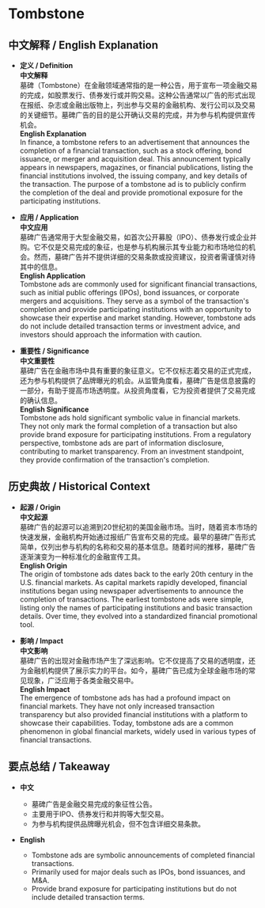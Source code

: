 # Tombstone

## 中文解释 / English Explanation

* **定义 / Definition**  
  **中文解释**  
  墓碑（Tombstone）在金融领域通常指的是一种公告，用于宣布一项金融交易的完成，如股票发行、债券发行或并购交易。这种公告通常以广告的形式出现在报纸、杂志或金融出版物上，列出参与交易的金融机构、发行公司以及交易的关键细节。墓碑广告的目的是公开确认交易的完成，并为参与机构提供宣传机会。  
  **English Explanation**  
  In finance, a tombstone refers to an advertisement that announces the completion of a financial transaction, such as a stock offering, bond issuance, or merger and acquisition deal. This announcement typically appears in newspapers, magazines, or financial publications, listing the financial institutions involved, the issuing company, and key details of the transaction. The purpose of a tombstone ad is to publicly confirm the completion of the deal and provide promotional exposure for the participating institutions.

* **应用 / Application**  
  **中文应用**  
  墓碑广告通常用于大型金融交易，如首次公开募股（IPO）、债券发行或企业并购。它不仅是交易完成的象征，也是参与机构展示其专业能力和市场地位的机会。然而，墓碑广告并不提供详细的交易条款或投资建议，投资者需谨慎对待其中的信息。  
  **English Application**  
  Tombstone ads are commonly used for significant financial transactions, such as initial public offerings (IPOs), bond issuances, or corporate mergers and acquisitions. They serve as a symbol of the transaction's completion and provide participating institutions with an opportunity to showcase their expertise and market standing. However, tombstone ads do not include detailed transaction terms or investment advice, and investors should approach the information with caution.

* **重要性 / Significance**  
  **中文重要性**  
  墓碑广告在金融市场中具有重要的象征意义。它不仅标志着交易的正式完成，还为参与机构提供了品牌曝光的机会。从监管角度看，墓碑广告是信息披露的一部分，有助于提高市场透明度。从投资角度看，它为投资者提供了交易完成的确认信息。  
  **English Significance**  
  Tombstone ads hold significant symbolic value in financial markets. They not only mark the formal completion of a transaction but also provide brand exposure for participating institutions. From a regulatory perspective, tombstone ads are part of information disclosure, contributing to market transparency. From an investment standpoint, they provide confirmation of the transaction's completion.

## 历史典故 / Historical Context

* **起源 / Origin**  
  **中文起源**  
  墓碑广告的起源可以追溯到20世纪初的美国金融市场。当时，随着资本市场的快速发展，金融机构开始通过报纸广告宣布交易的完成。最早的墓碑广告形式简单，仅列出参与机构的名称和交易的基本信息。随着时间的推移，墓碑广告逐渐演变为一种标准化的金融宣传工具。  
  **English Origin**  
  The origin of tombstone ads dates back to the early 20th century in the U.S. financial markets. As capital markets rapidly developed, financial institutions began using newspaper advertisements to announce the completion of transactions. The earliest tombstone ads were simple, listing only the names of participating institutions and basic transaction details. Over time, they evolved into a standardized financial promotional tool.

* **影响 / Impact**  
  **中文影响**  
  墓碑广告的出现对金融市场产生了深远影响。它不仅提高了交易的透明度，还为金融机构提供了展示实力的平台。如今，墓碑广告已成为全球金融市场的常见现象，广泛应用于各类金融交易中。  
  **English Impact**  
  The emergence of tombstone ads has had a profound impact on financial markets. They have not only increased transaction transparency but also provided financial institutions with a platform to showcase their capabilities. Today, tombstone ads are a common phenomenon in global financial markets, widely used in various types of financial transactions.

## 要点总结 / Takeaway

* **中文**  
  - 墓碑广告是金融交易完成的象征性公告。  
  - 主要用于IPO、债券发行和并购等大型交易。  
  - 为参与机构提供品牌曝光机会，但不包含详细交易条款。  

* **English**  
  - Tombstone ads are symbolic announcements of completed financial transactions.  
  - Primarily used for major deals such as IPOs, bond issuances, and M&A.  
  - Provide brand exposure for participating institutions but do not include detailed transaction terms.